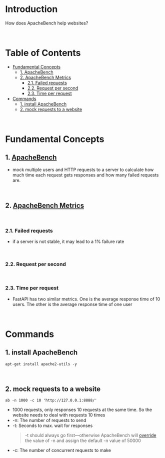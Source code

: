 <!-- omit in toc -->
# Introduction
How does ApacheBench help websites?

<br />

<!-- omit in toc -->
# Table of Contents
- [Fundamental Concepts](#fundamental-concepts)
  - [1. ApacheBench](#1-apachebench)
  - [2. ApacheBench Metrics](#2-apachebench-metrics)
    - [2.1. Failed requests](#21-failed-requests)
    - [2.2. Request per second](#22-request-per-second)
    - [2.3. Time per request](#23-time-per-request)
- [Commands](#commands)
  - [1. install ApacheBench](#1-install-apachebench)
  - [2. mock requests to a website](#2-mock-requests-to-a-website)

<br />

# Fundamental Concepts

## 1. [ApacheBench](https://www.youtube.com/watch?v=2kpd7HceFz4)
* mock multiple users and HTTP requests to a server to calculate how much time each request gets responses and how many failed requests are.

<br />

## 2. [ApacheBench Metrics](https://www.datadoghq.com/blog/apachebench/#how-apachebench-works)

<br />

### 2.1. Failed requests
* if a server is not stable, it may lead to a 1% failure rate
  
<br />

### 2.2. Request per second

<br />

### 2.3. Time per request
* FastAPI has two similar metrics. One is the average response time of 10 users. The other is the average response time of one user

<br />

# Commands

## 1. install ApacheBench

  ```linux
  apt-get install apache2-utils -y
  ```

<br />

## 2. mock requests to a website 

  ```linux
  ab -n 1000 -c 10 'http://127.0.0.1:8888/'
  ```

  * 1000 requests, only responses 10 requests at the same time. So the website needs to deal with requests 10 times
  * -n: The number of requests to send
  * -t: Seconds to max. wait for responses
    > -t should always go first—otherwise ApacheBench will [override](https://www.pinkbike.com/news/Apache-Bench-you-may-be-using-it-incorrectly.html) the value of -n and assign the default -n value of 50000
  * -c: The number of concurrent requests to make

